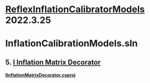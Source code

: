 # [ReflexInflationCalibratorModels](https://github.com/riskevolution/ReflexDotNetDocs/tree/main/InflationCalibrationModels/README.md) 2022.3.25</Version>

# InflationCalibrationModels.sln

## 5. [I Inflation Matrix Decorator](https://github.com/riskevolution/ReflexDotNetDocs/tree/main/InflationCalibrationModels/IInflationMatrixDecorator/README.md)
#### [IInflationMatrixDecorator.csproj](https://github.com/riskevolution/ReflexDotNetDocs/tree/main/InflationCalibrationModels/IInflationMatrixDecorator/README.md)

